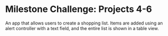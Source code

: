 # Milestone Challenge: Projects 4-6

An app that allows users to create a shopping list. Items are added using an alert controller with a text field, and the entire list is shown in a table view.

